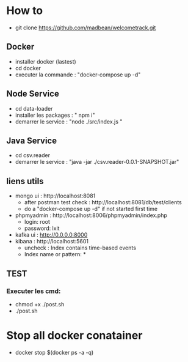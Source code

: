 # How to

- git clone https://github.com/madbean/welcometrack.git

## Docker

- installer docker (lastest)
- cd docker
- executer la commande : "docker-compose up -d"

## Node Service

- cd data-loader
- installer les packages : " npm i"
- demarrer le service : "node ./src/index.js "

## Java Service
- cd csv.reader
- demarrer le service : "java -jar ./csv.reader-0.0.1-SNAPSHOT.jar"

## liens utils

- mongo ui : http://localhost:8081
    - after postman test check : http://localhost:8081/db/test/clients
    - do a "docker-compose up -d" if not started first time
- phpmyadmin : http://localhost:8006/phpmyadmin/index.php
    - login: root
    - password: lxit
- kafka ui : http://0.0.0.0:8000
- kibana : http://localhost:5601
    - uncheck : Index contains time-based events  
    - Index name or pattern: *

## TEST

### Executer les cmd:

- chmod +x ./post.sh 
- ./post.sh 

# Stop all docker conatainer

- docker stop $(docker ps -a -q) 
